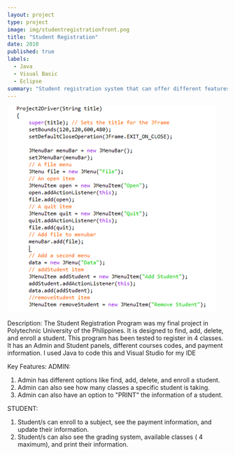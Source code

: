 ```yaml
---
layout: project
type: project
image: img/studentregistrationfront.png
title: "Student Registration"
date: 2010
published: true
labels:
  - Java
  - Visual Basic
  - Eclipse
summary: "Student registration system that can offer different features. I created this because I was inspired by public college school's portals in the Philippines."
---
```


<img class="img-fluid" src="../img/studentregistrationbody1.png">

Description:
The Student Registration Program was my final project in Polytechnic University of the Philippines. It is designed to find, add, delete, and enroll a student. This program has been tested to register in 4 classes. It has an Admin and Student panels, different courses codes, and payment information. I used Java to code this and Visual Studio for my IDE

Key Features:
ADMIN:
1) Admin has different options like find, add, delete, and enroll a student. 
2) Admin can also see how many classes a specific student is taking.
3) Admin can also have an option to "PRINT" the information of a student.

STUDENT:
1) Student/s can enroll to a subject, see the payment information, and update their information.
2) Student/s can also see the grading system, available classes ( 4 maximum), and print their information.
